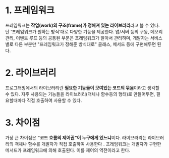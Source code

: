 # 1. 프레임워크

프레임워크는 **작업(work)의 구조(frame)가 정해져 있는 라이브러리**라고 볼 수 있다. 단 '프레임워크가 원하는 방식'대로 다양한 기능을 제공한다. 앱/서버 등의 구동, 메모리 관리, 이벤트 루프 등의 공통된 부분은 프레임워크가 알아서 관리하며, 개발자는 서비스별로 다른 부분만 "프레임워크가 정해준 방식대로" 클래스, 메서드 등에 구현해두면 된다.

# 2. 라이브러리

프로그래밍에서의 라이브러리란 **필요한 기능들이 모여있는 코드의 묶음**이라고 생각할 수 있다. 자주 사용되는 기능들을 라이브러리(객체나 함수등의 형태)로 만들어두면, 필요할때마다 직접 호출하여 사용할 수 있다.

# 3. 차이점

가장 큰 차이점은 **"코드 흐름의 제어권"이 누구에게 있느냐**이다.
라이브러리는 라이브러리의 객체나 함수를 개발자가 직접 호출하여 사용한다 .
프레임워크는 개발자가 구현한 메서드가 프레임워크에 의해 호출된다. 이를 제어의 역전이라고 한다.
